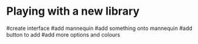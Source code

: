 ######
# Playing with a new library
#create interface
#add mannequin
#add something onto mannequin
#add button to add 
#add more options and colours